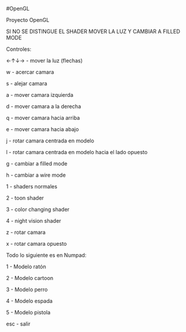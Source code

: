 #OpenGL

Proyecto OpenGL

SI NO SE DISTINGUE EL SHADER MOVER LA LUZ Y CAMBIAR A FILLED MODE

Controles: 

←↑↓→ - mover la luz (flechas)

w - acercar camara

s - alejar camara

a - mover camara izquierda

d - mover camara a la derecha

q - mover camara hacia arriba

e - mover camara hacia abajo

j - rotar camara centrada en modelo

l - rotar camara centrada en modelo hacia el lado opuesto

g - cambiar a filled mode

h - cambiar a wire mode

1 - shaders normales

2 - toon shader

3 - color changing shader

4 - night vision shader

z - rotar camara 

x - rotar camara opuesto

Todo lo siguiente es en Numpad:

1 - Modelo ratón 

2 - Modelo cartoon

3 - Modelo perro

4 - Modelo espada

5 - Modelo pistola

esc - salir
